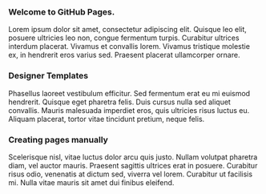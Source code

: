 ### Welcome to GitHub Pages.
Lorem ipsum dolor sit amet, consectetur adipiscing elit. Quisque leo elit, posuere ultricies leo non, congue fermentum turpis. Curabitur ultrices interdum placerat. Vivamus et convallis lorem. Vivamus tristique molestie ex, in hendrerit eros varius sed. Praesent placerat ullamcorper ornare.

### Designer Templates
Phasellus laoreet vestibulum efficitur. Sed fermentum erat eu mi euismod hendrerit. Quisque eget pharetra felis. Duis cursus nulla sed aliquet convallis. Mauris malesuada imperdiet eros, quis ultricies risus luctus eu. Aliquam placerat, tortor vitae tincidunt pretium, neque felis.

### Creating pages manually
Scelerisque nisl, vitae luctus dolor arcu quis justo. Nullam volutpat pharetra diam, vel auctor mauris. Praesent sagittis ultrices erat in posuere. Curabitur risus odio, venenatis at dictum sed, viverra vel lorem. Curabitur ut facilisis mi. Nulla vitae mauris sit amet dui finibus eleifend. 